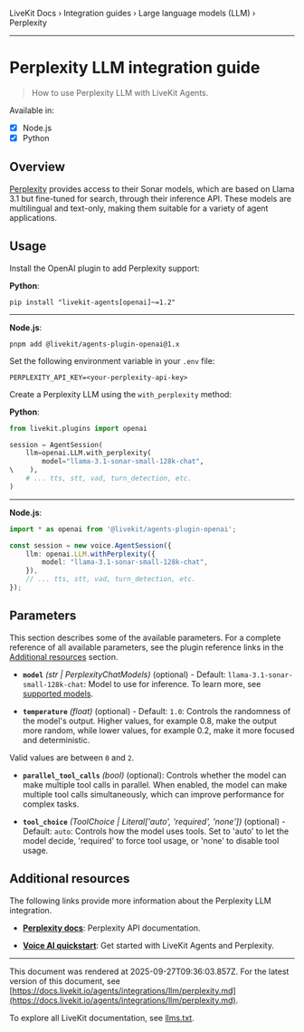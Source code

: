 LiveKit Docs › Integration guides › Large language models (LLM) › Perplexity

---

# Perplexity LLM integration guide

> How to use Perplexity LLM with LiveKit Agents.

Available in:
- [x] Node.js
- [x] Python

## Overview

[Perplexity](https://www.perplexity.ai/) provides access to their Sonar models, which are based on Llama 3.1 but fine-tuned for search, through their inference API. These models are multilingual and text-only, making them suitable for a variety of agent applications.

## Usage

Install the OpenAI plugin to add Perplexity support:

**Python**:

```shell
pip install "livekit-agents[openai]~=1.2"

```

---

**Node.js**:

```shell
pnpm add @livekit/agents-plugin-openai@1.x

```

Set the following environment variable in your `.env` file:

```shell
PERPLEXITY_API_KEY=<your-perplexity-api-key>

```

Create a Perplexity LLM using the `with_perplexity` method:

**Python**:

```python
from livekit.plugins import openai

session = AgentSession(
    llm=openai.LLM.with_perplexity(
        model="llama-3.1-sonar-small-128k-chat",
\    ),
    # ... tts, stt, vad, turn_detection, etc.
)

```

---

**Node.js**:

```typescript
import * as openai from '@livekit/agents-plugin-openai';

const session = new voice.AgentSession({
    llm: openai.LLM.withPerplexity({
        model: "llama-3.1-sonar-small-128k-chat",
    }),
    // ... tts, stt, vad, turn_detection, etc.
});

```

## Parameters

This section describes some of the available parameters. For a complete reference of all available parameters, see the plugin reference links in the [Additional resources](#additional-resources) section.

- **`model`** _(str | PerplexityChatModels)_ (optional) - Default: `llama-3.1-sonar-small-128k-chat`: Model to use for inference. To learn more, see [supported models](https://docs.perplexity.ai/guides/model-cards).

- **`temperature`** _(float)_ (optional) - Default: `1.0`: Controls the randomness of the model's output. Higher values, for example 0.8, make the output more random, while lower values, for example 0.2, make it more focused and deterministic.

Valid values are between `0` and `2`.

- **`parallel_tool_calls`** _(bool)_ (optional): Controls whether the model can make multiple tool calls in parallel. When enabled, the model can make multiple tool calls simultaneously, which can improve performance for complex tasks.

- **`tool_choice`** _(ToolChoice | Literal['auto', 'required', 'none'])_ (optional) - Default: `auto`: Controls how the model uses tools. Set to 'auto' to let the model decide, 'required' to force tool usage, or 'none' to disable tool usage.

## Additional resources

The following links provide more information about the Perplexity LLM integration.

- **[Perplexity docs](https://docs.perplexity.ai/docs/overview)**: Perplexity API documentation.

- **[Voice AI quickstart](https://docs.livekit.io/agents/start/voice-ai.md)**: Get started with LiveKit Agents and Perplexity.

---

This document was rendered at 2025-09-27T09:36:03.857Z.
For the latest version of this document, see [https://docs.livekit.io/agents/integrations/llm/perplexity.md](https://docs.livekit.io/agents/integrations/llm/perplexity.md).

To explore all LiveKit documentation, see [llms.txt](https://docs.livekit.io/llms.txt).